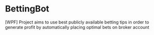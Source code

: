 # BettingBot
[WPF] Project aims to use best publicly available betting tips in order to generate profit by automatically placing optimal bets on broker account
